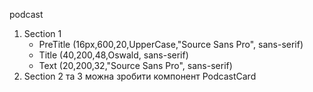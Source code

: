 podcast

1. Section 1
    - PreTitle (16px,600,20,UpperCase,"Source Sans Pro", sans-serif)
    - Title (40,200,48,Oswald, sans-serif)
    - Text (20,200,32,"Source Sans Pro", sans-serif)
2. Section 2 та 3 можна зробити компонент PodcastCard